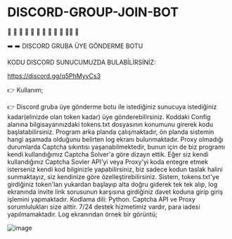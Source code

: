 # DISCORD-GROUP-JOIN-BOT

🌟 🌟 🌟 🌟 🌟 🌟 🌟 🌟 🌟 🌟 🌟🌟 🌟 

➡️ ➡️  DISCORD GRUBA ÜYE GÖNDERME BOTU

KODU DISCORD SUNUCUMUZDA BULABİLİRSİNİZ: 

https://discord.gg/q5PhMyyCs3

👉 Kullanım;

👉 Discord gruba üye gönderme botu ile istediğiniz sunucuya istediğiniz kadar(elinizde olan token kadar) üye gönderebilirsiniz. Koddaki Config alanına bilgisayarınızdaki tokens.txt dosyasının konumunu girerek kodu başlatabilirsiniz. Program arka planda çalışmaktadır, ön planda sistemin hangi aşamada olduğunu belirten log ekranı bulunmaktadır. Proxy olmadığı durumlarda Captcha sıkıntısı yaşanabilmektedir, bunun için de biz programı kendi kullandığımız Captcha Solver'a göre dizayn ettik. Eğer siz kendi kullandığınız Captcha Sovler API'yi veya Proxy'yi koda entegre etmek isterseniz kendi kod bilginizle yapabilirsiniz, biz sadece kodun taslak halini sunmaktayız, siz kendinize göre özelleştirebilirsiniz. Sistem, tokens.txt'ye girdiğiniz token'ları yukardan başlayıp alta doğru giderek tek tek alıp, log ekranında invite link sorusunun karşısına girdiğiniz davet koduna girip giriş işlemini yapmaktadır. Kodlama dili: Python. Captcha API ve Proxy sorumlulukları size aittir. 7/24 destek hizmetimiz vardır, para iadesi yapılmamaktadır. Log ekranından örnek bir görüntü;

![image](https://github.com/canhhr/discord-group-join-bot/assets/82213336/2b99ae4d-5f57-40b6-9b7c-be3d67230e43)

